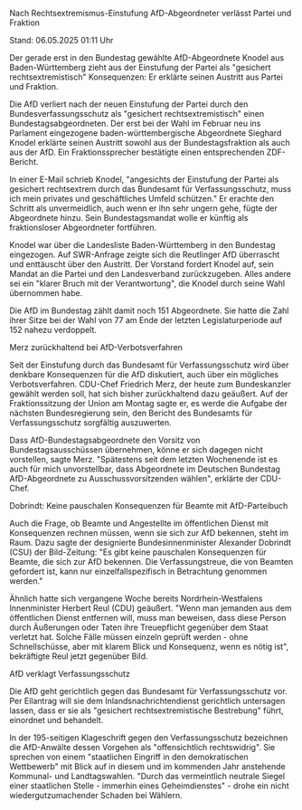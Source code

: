 
Nach Rechtsextremismus-Einstufung
AfD-Abgeordneter verlässt Partei und Fraktion


Stand: 06.05.2025 01:11 Uhr


Der gerade erst in den Bundestag gewählte AfD-Abgeordnete Knodel aus Baden-Württemberg zieht aus der Einstufung der Partei als "gesichert rechtsextremistisch" Konsequenzen: Er erklärte seinen Austritt aus Partei und Fraktion.



Die AfD verliert nach der neuen Einstufung der Partei durch den Bundesverfassungsschutz als "gesichert rechtsextremistisch" einen Bundestagsabgeordneten. Der erst bei der Wahl im Februar neu ins Parlament eingezogene baden-württembergische Abgeordnete Sieghard Knodel erklärte seinen Austritt sowohl aus der Bundestagsfraktion als auch aus der AfD. Ein Fraktionssprecher bestätigte einen entsprechenden ZDF-Bericht.


In einer E-Mail schrieb Knodel, "angesichts der Einstufung der Partei als gesichert rechtsextrem durch das Bundesamt für Verfassungsschutz, muss ich mein privates und geschäftliches Umfeld schützen." Er erachte den Schritt als unvermeidlich, auch wenn er ihn sehr ungern gehe, fügte der Abgeordnete hinzu. Sein Bundestagsmandat wolle er künftig als fraktionsloser Abgeordneter fortführen.


Knodel war über die Landesliste Baden-Württemberg in den Bundestag eingezogen. Auf SWR-Anfrage zeigte sich die Reutlinger AfD überrascht und enttäuscht über den Austritt. Der Vorstand fordert Knodel auf, sein Mandat an die Partei und den Landesverband zurückzugeben. Alles andere sei ein "klarer Bruch mit der Verantwortung", die Knodel durch seine Wahl übernommen habe.


Die AfD im Bundestag zählt damit noch 151 Abgeordnete. Sie hatte die Zahl ihrer Sitze bei der Wahl von 77 am Ende der letzten Legislaturperiode auf 152 nahezu verdoppelt.

Merz zurückhaltend bei AfD-Verbotsverfahren


Seit der Einstufung durch das Bundesamt für Verfassungsschutz wird über denkbare Konsequenzen für die AfD diskutiert, auch über ein mögliches Verbotsverfahren. CDU-Chef Friedrich Merz, der heute zum Bundeskanzler gewählt werden soll, hat sich bisher zurückhaltend dazu geäußert. Auf der Fraktionssitzung der Union am Montag sagte er, es werde die Aufgabe der nächsten Bundesregierung sein, den Bericht des Bundesamts für Verfassungsschutz sorgfältig auszuwerten.


Dass AfD-Bundestagsabgeordnete den Vorsitz von Bundestagsausschüssen übernehmen, könne er sich dagegen nicht vorstellen, sagte Merz. "Spätestens seit dem letzten Wochenende ist es auch für mich unvorstellbar, dass Abgeordnete im Deutschen Bundestag AfD-Abgeordnete zu Ausschussvorsitzenden wählen", erklärte der CDU-Chef.

Dobrindt: Keine pauschalen Konsequenzen für Beamte mit AfD-Parteibuch


Auch die Frage, ob Beamte und Angestellte im öffentlichen Dienst mit Konsequenzen rechnen müssen, wenn sie sich zur AfD bekennen, steht im Raum. Dazu sagte der designierte Bundesinnenminister Alexander Dobrindt (CSU) der Bild-Zeitung: "Es gibt keine pauschalen Konsequenzen für Beamte, die sich zur AfD bekennen. Die Verfassungstreue, die von Beamten gefordert ist, kann nur einzelfallspezifisch in Betrachtung genommen werden."


Ähnlich hatte sich vergangene Woche bereits Nordrhein-Westfalens Innenminister Herbert Reul (CDU) geäußert. "Wenn man jemanden aus dem öffentlichen Dienst entfernen will, muss man beweisen, dass diese Person durch Äußerungen oder Taten ihre Treuepflicht gegenüber dem Staat verletzt hat. Solche Fälle müssen einzeln geprüft werden - ohne Schnellschüsse, aber mit klarem Blick und Konsequenz, wenn es nötig ist", bekräftigte Reul jetzt gegenüber Bild. 

AfD verklagt Verfassungsschutz

Die AfD geht gerichtlich gegen das Bundesamt für Verfassungsschutz vor. Per Eilantrag will sie dem Inlandsnachrichtendienst gerichtlich untersagen lassen, dass er sie als "gesichert rechtsextremistische Bestrebung" führt, einordnet und behandelt.


In der 195-seitigen Klageschrift gegen den Verfassungsschutz bezeichnen die AfD-Anwälte dessen Vorgehen als "offensichtlich rechtswidrig". Sie sprechen von einem "staatlichen Eingriff in den demokratischen Wettbewerb" mit Blick auf in diesem und im kommenden Jahr anstehende Kommunal- und Landtagswahlen. "Durch das vermeintlich neutrale Siegel einer staatlichen Stelle - immerhin eines Geheimdienstes" - drohe ein nicht wiedergutzumachender Schaden bei Wählern. 

